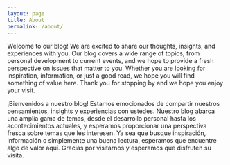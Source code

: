 ```yaml
---
layout: page
title: About
permalink: /about/
---
```


Welcome to our blog! We are excited to share our thoughts, insights, and experiences with you. Our blog covers a wide range of topics, from personal development to current events, and we hope to provide a fresh perspective on issues that matter to you. Whether you are looking for inspiration, information, or just a good read, we hope you will find something of value here. Thank you for stopping by and we hope you enjoy your visit.

¡Bienvenidos a nuestro blog! Estamos emocionados de compartir nuestros pensamientos, insights y experiencias con ustedes. Nuestro blog abarca una amplia gama de temas, desde el desarrollo personal hasta los acontecimientos actuales, y esperamos proporcionar una perspectiva fresca sobre temas que les interesen. Ya sea que busque inspiración, información o simplemente una buena lectura, esperamos que encuentre algo de valor aquí. Gracias por visitarnos y esperamos que disfruten su visita.
